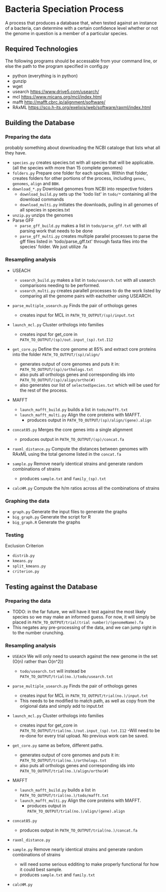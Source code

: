 # Bacteria Speciation Process

A process that produces a database that, when tested against an instance of a bacteria, can determine with a certain confidence level whether or not the genome in question is a member of a particular species.

## Required Technologies

The following programs should be accessable from your command line, or else the path to the program specified in config.py

- python (everything is in python)
- gunzip
- wget
- usearch https://www.drive5.com/usearch/
- mcl https://www.micans.org/mcl/index.html
- mafft http://mafft.cbrc.jp/alignment/software/
- RAxML https://sco.h-its.org/exelixis/web/software/raxml/index.html

## Building the Database

### Preparing the data
probably something about downloading the NCBI cataloge that lists what all they have.
- `species.py` creates species.txt with all species that will be applicable. (all the species with more than 15 complete genomes)
- `folders.py` Prepare one folder for each species. Within that folder, creates folders for other portions of the process, including `genes`, `genomes`, `align` and `BBH`.
- `download_*.py` Download genomes from NCBI into respective folders
    - `download_build.py` sets up the 'todo list' in `todo/*` containing all the download commands
    - `download_multi.py` initiates the downloads, pulling in all genomes of all species in species.txt
- `unzip.py` unzips the genomes
- Parse GFF
    - `parse_gff_build.py` makes a list in `todo/parse_gff.txt` with all parsing work that needs to be done
    - `parse_gff_multi.py`	creates multiple parallel processes to parse the gff files listed in 'todo/parse_gff.txt' through fasta files into the species' folder. We just utilize .fa


### Resampling analysis

- USEACH
    - `usearch_build.py` makes a list in `todo/usearch.txt` with all usearch comparisons needing to be performed.
    - `usearch_multi.py` creates parallell processes to do the work listed by comparing all the genome pairs with eachother using USEARCH.
    
- `parse_multiple_usearch.py` Finds the pair of orthologs genes
    - creates input for MCL in  `PATH_TO_OUTPUT/(sp)/input.txt`
    
- `launch_mcl.py` Cluster orthologs into families
	- creates input for get_core in `PATH_TO_OUTPUT/(sp)/out.input_(sp).txt.I12`

- `get_core.py` Define the core genome at 85% and extract core proteins into the folder `PATH_TO_OUTPUT/(sp)/align/`
    - generates output of core genomes and puts it in: `PATH_TO_OUTPUT/(sp)/orthologs.txt`
	- also puts all orthologs genes and corresponding ids into `PATH_TO_OUTPUT/(sp)/align/ortho(#)`
	- also generates our list of `selectedSpecies.txt` which will be used for the rest of the process.

- MAFFT
    - `launch_mafft_build.py` builds a list in `todo/mafft.txt`
    - `launch_mafft_multi.py` Align the core proteins with MAFFT.
        - produces output in `PATH_TO_OUTPUT/(sp)/align/(gene).align`
    
- `concat85.py` Merges the core genes into a single alignment
	- produces output in `PATH_TO_OUTPUT/(sp)/concat.fa`
	
- `raxml_distance.py` Compute the distances between genomes with RAxML using the total genome listed in the `concat.fa`

- `sample.py` Remove nearly identical strains and generate random combinations of strains
	- produces `sample.txt` and `family_(sp).txt`
	
- `calcHM.py` Compute the h/m ratios across all the combinations of strains

### Graphing the data
- `graph.py` Generate the input files to generate the graphs
- `big_graph.py` Generate the script for R
- `big_graph.R` Generate the graphs

### Testing

Exclusion Criterion

- `distrib.py`
- `kmeans.py`
- `split_kmeans.py`
- `criterion.py`


## Testing against the Database

### Preparing the data

- TODO: in the far future, we will have it test against the most likely species so we may make an informed guess. For now, it will simply be placed in `PATH_TO_OUTPUT/trial(trial number)/(genomeName).fa`
- This negates any pre-processing of the data, and we can jump right in to the number crunching.

### Resampling analysis

- `USEACH` We will only need to usearch against the new genome in the set (O(n) rather than O(n^2))
    - `todo/usearch.txt` will instead be `PATH_TO_OUTPUT/trial(no.)/todo/usearch.txt`
    
- `parse_multiple_usearch.py` Finds the pair of orthologs genes
    - creates input for MCL in  `PATH_TO_OUTPUT/trial(no.)/input.txt`
    - This needs to be modified to match path, as well as copy from the origional data and simply add to input.txt
    
- `launch_mcl.py` Cluster orthologs into families
    - creates input for get_core in `PATH_TO_OUTPUT/trial(no.)/out.input_(sp).txt.I12`
    -Will need to be re-done for every trial upload. No previous work can be saved.

- `get_core.py` same as before, different paths.
    - generates output of core genomes and puts it in: `PATH_TO_OUTPUT/trial(no.)/orthologs.txt`
    - also puts all orthologs genes and corresponding ids into `PATH_TO_OUTPUT/trial(no.)/align/ortho(#)`

- MAFFT
    - `launch_mafft_build.py` builds a list in `PATH_TO_OUTPUT/trial(no.)/todo/mafft.txt`
    - `launch_mafft_multi.py` Align the core proteins with MAFFT.
        - produces output in `PATH_TO_OUTPUT/trial(no.)/align/(gene).align`
    
- `concat85.py` 
    - produces output in `PATH_TO_OUTPUT/trial(no.)/concat.fa`
    
- `raxml_distance.py`

- `sample.py` Remove nearly identical strains and generate random combinations of strains
    - will need some serious edditing to make properly functional for how it could best sample.
    - produces `sample.txt` and `family.txt`

- `calcHM.py`
